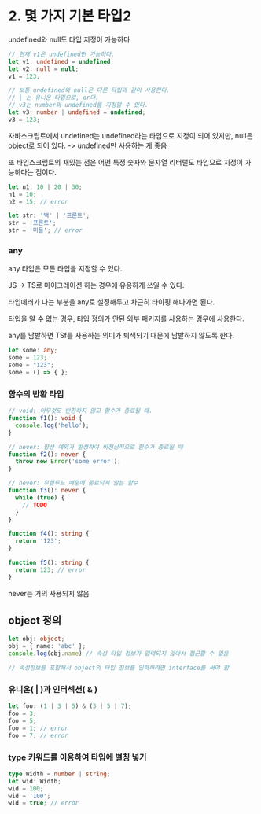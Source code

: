 # 2. 몇 가지 기본 타입2

undefined와 null도 타입 지정이 가능하다

```ts
// 현재 v1은 undefined만 가능하다.
let v1: undefined = undefined;
let v2: null = null;
v1 = 123;

// 보통 undefined와 null은 다른 타입과 같이 사용한다.
// | 는 유니온 타입으로, or다.
// v3는 number와 undefined를 지정할 수 있다.
let v3: number | undefined = undefined;
v3 = 123;

```
자바스크립트에서 undefined는 undefined라는 타입으로 지정이 되어 있지만, null은 object로 되어 있다. -> undefined만 사용하는 게 좋음

또 타입스크립트의 재밌는 점은 어떤 특정 숫자와 문자열 리터럴도 타입으로 지정이 가능하다는 점이다.

```ts
let n1: 10 | 20 | 30;
n1 = 10;
n2 = 15; // error

let str: '백' | '프론트';
str = '프론트';
str = '미들'; // error
```

### any

any 타입은 모든 타입을 지정할 수 있다.

JS -> TS로 마이그레이션 하는 경우에 유용하게 쓰일 수 있다. 

타입에러가 나는 부분을 any로 설정해두고 차근히 타이핑 해나가면 된다.

타입을 알 수 없는 경우, 타입 정의가 안된 외부 패키지를 사용하는 경우에 사용한다.

any를 남발하면 TSf를 사용하는 의미가 퇴색되기 때문에 남발하지 않도록 한다.

```ts
let some: any;
some = 123;
some = "123";
some = () => { };
```

### 함수의 반환 타입

```ts
// void: 아무것도 반환하지 않고 함수가 종료될 때.
function f1(): void {
  console.log('hello');
}

// never: 항상 예외가 발생하여 비정상적으로 함수가 종료될 때
function f2(): never {
  throw new Error('some error');
}

// never: 무한루프 때문에 종료되지 않는 함수
function f3(): never {
  while (true) {
    // TODO
  }
}

function f4(): string {
  return '123';
}

function f5(): string {
  return 123; // error
}
```
never는 거의 사용되지 않음

## object 정의
```ts
let obj: object;
obj = { name: 'abc' };
console.log(obj.name) // 속성 타입 정보가 입력되지 않아서 접근할 수 없음

// 속성정보를 포함해서 object의 타입 정보를 입력하려면 interface를 써야 함
```

### 유니온( | )과 인터섹션( & )
```ts
let foo: (1 | 3 | 5) & (3 | 5 | 7);
foo = 3;
foo = 5;
foo = 1; // error
foo = 7; // error
```

### type 키워드를 이용하여 타입에 별칭 넣기

```ts
type Width = number | string;
let wid: Width;
wid = 100;
wid = '100';
wid = true; // error
```